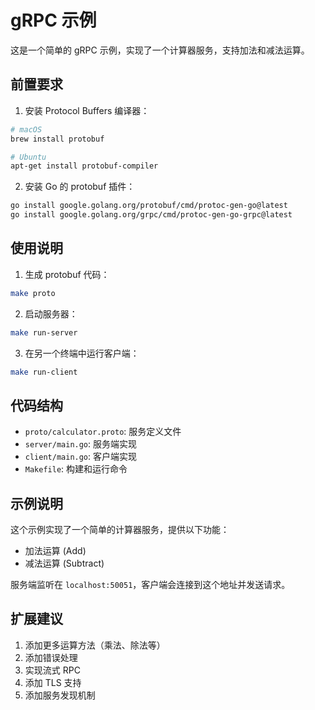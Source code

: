 # gRPC 示例

这是一个简单的 gRPC 示例，实现了一个计算器服务，支持加法和减法运算。

## 前置要求

1. 安装 Protocol Buffers 编译器：
```bash
# macOS
brew install protobuf

# Ubuntu
apt-get install protobuf-compiler
```

2. 安装 Go 的 protobuf 插件：
```bash
go install google.golang.org/protobuf/cmd/protoc-gen-go@latest
go install google.golang.org/grpc/cmd/protoc-gen-go-grpc@latest
```

## 使用说明

1. 生成 protobuf 代码：
```bash
make proto
```

2. 启动服务器：
```bash
make run-server
```

3. 在另一个终端中运行客户端：
```bash
make run-client
```

## 代码结构

- `proto/calculator.proto`: 服务定义文件
- `server/main.go`: 服务端实现
- `client/main.go`: 客户端实现
- `Makefile`: 构建和运行命令

## 示例说明

这个示例实现了一个简单的计算器服务，提供以下功能：
- 加法运算 (Add)
- 减法运算 (Subtract)

服务端监听在 `localhost:50051`，客户端会连接到这个地址并发送请求。

## 扩展建议

1. 添加更多运算方法（乘法、除法等）
2. 添加错误处理
3. 实现流式 RPC
4. 添加 TLS 支持
5. 添加服务发现机制 